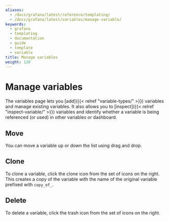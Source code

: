 ```yaml
---
aliases:
  - /docs/grafana/latest/reference/templating/
  - /docs/grafana/latest/variables/manage-variable/
keywords:
  - grafana
  - templating
  - documentation
  - guide
  - template
  - variable
title: Manage variables
weight: 120
---
```


# Manage variables

The variables page lets you [add]({{< relref "variable-types/" >}}) variables and manage existing variables. It also allows you to [inspect]({{< relref "inspect-variable/" >}}) variables and identify whether a variable is being referenced (or used) in other variables or dashboard.

## Move

You can move a variable up or down the list using drag and drop.

## Clone

To clone a variable, click the clone icon from the set of icons on the right. This creates a copy of the variable with the name of the original variable prefixed with `copy_of_`.

## Delete

To delete a variable, click the trash icon from the set of icons on the right.
